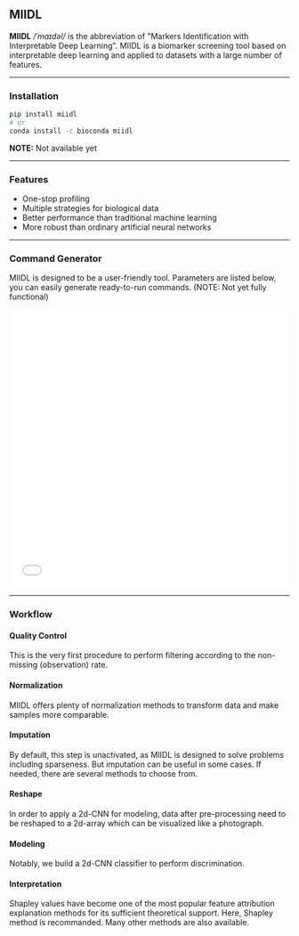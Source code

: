 ## MIIDL

**MIIDL** */ˈmaɪdəl/* is the abbreviation of "Markers Identification with Interpretable Deep Learning". MIIDL is a biomarker screening tool based on interpretable deep learning and applied to datasets with a large number of features.


---
### Installation

```bash
pip install miidl
# or
conda install -c bioconda miidl
```
**NOTE:** Not available yet

---
### Features

+ One-stop profiling
+ Multiple strategies for biological data
+ Better performance than traditional machine learning
+ More robust than ordinary artificial neural networks

---
### Command Generator

MIIDL is designed to be a user-friendly tool. Parameters are listed below, you can easily generate ready-to-run commands. (NOTE: Not yet fully functional)

<iframe src="cmd_generater.html" width="100%" height="500" style="border: none"></iframe>

---
### Workflow

#### Quality Control

This is the very first procedure to perform filtering according to the non-missing (observation) rate.

#### Normalization

MIIDL offers plenty of normalization methods to transform data and make samples more comparable. 

#### Imputation

By default, this step is unactivated, as MIIDL is designed to solve problems including sparseness. But imputation can be useful in some cases. If needed, there are several methods to choose from. 

#### Reshape

In order to apply a 2d-CNN for modeling, data after pre-processing need to be reshaped to a 2d-array which can be visualized like a photograph.

#### Modeling

Notably, we build a 2d-CNN classifier to perform discrimination. 

#### Interpretation

Shapley values have become one of the most popular feature attribution explanation methods for its sufficient theoretical support. Here, Shapley method is recommanded. Many other methods are also available.



<script>
    document.head.innerHTML+='<link rel="shortcut icon" type="image/x-icon" href="favicon.ico">'
</script>